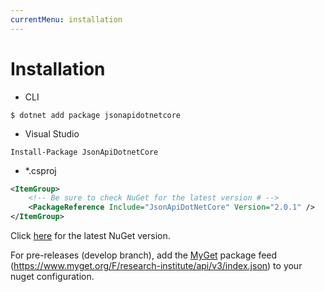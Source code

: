 ```yaml
---
currentMenu: installation
---
```


# Installation

- CLI
```
$ dotnet add package jsonapidotnetcore
```

- Visual Studio
```
Install-Package JsonApiDotnetCore
```

- *.csproj
```xml
<ItemGroup>
    <!-- Be sure to check NuGet for the latest version # -->
    <PackageReference Include="JsonApiDotNetCore" Version="2.0.1" />
</ItemGroup>
```

Click [here](https://www.nuget.org/packages/JsonApiDotnetCore/) for the latest NuGet version.

For pre-releases (develop branch), add the [MyGet](https://www.myget.org/feed/Details/research-institute) package feed 
(https://www.myget.org/F/research-institute/api/v3/index.json) 
to your nuget configuration.